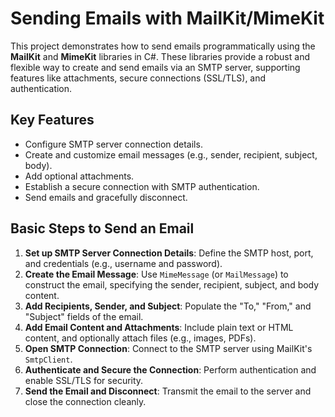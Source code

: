 # Sending Emails with MailKit/MimeKit

This project demonstrates how to send emails programmatically using the **MailKit** and **MimeKit** libraries in C#. These libraries provide a robust and flexible way to create and send emails via an SMTP server, supporting features like attachments, secure connections (SSL/TLS), and authentication.

## Key Features

- Configure SMTP server connection details.
- Create and customize email messages (e.g., sender, recipient, subject, body).
- Add optional attachments.
- Establish a secure connection with SMTP authentication.
- Send emails and gracefully disconnect.

## Basic Steps to Send an Email

1. **Set up SMTP Server Connection Details**: Define the SMTP host, port, and credentials (e.g., username and password).
2. **Create the Email Message**: Use `MimeMessage` (or `MailMessage`) to construct the email, specifying the sender, recipient, subject, and body content.
3. **Add Recipients, Sender, and Subject**: Populate the "To," "From," and "Subject" fields of the email.
4. **Add Email Content and Attachments**: Include plain text or HTML content, and optionally attach files (e.g., images, PDFs).
5. **Open SMTP Connection**: Connect to the SMTP server using MailKit's `SmtpClient`.
6. **Authenticate and Secure the Connection**: Perform authentication and enable SSL/TLS for security.
7. **Send the Email and Disconnect**: Transmit the email to the server and close the connection cleanly.
